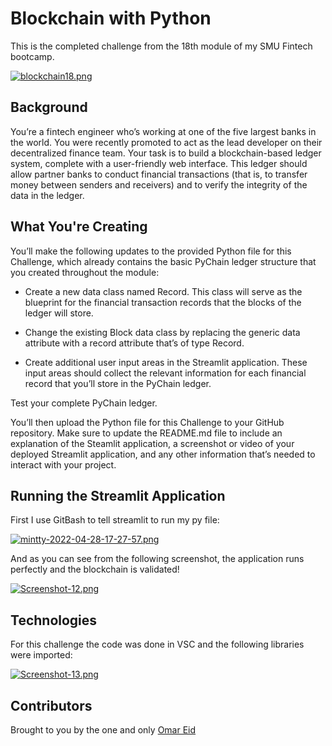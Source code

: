 # Blockchain with Python
This is the completed challenge from the 18th module of my SMU Fintech bootcamp.

[![blockchain18.png](https://i.postimg.cc/rws5p0cx/blockchain18.png)](https://postimg.cc/pmNmGdmL)

## Background
You’re a fintech engineer who’s working at one of the five largest banks in the world. You were recently promoted to act as the lead developer on their decentralized finance team. Your task is to build a blockchain-based ledger system, complete with a user-friendly web interface. This ledger should allow partner banks to conduct financial transactions (that is, to transfer money between senders and receivers) and to verify the integrity of the data in the ledger.

## What You're Creating
You’ll make the following updates to the provided Python file for this Challenge, which already contains the basic PyChain ledger structure that you created throughout the module:

- Create a new data class named Record. This class will serve as the blueprint for the financial transaction records that the blocks of the ledger will store.

- Change the existing Block data class by replacing the generic data attribute with a record attribute that’s of type Record.

- Create additional user input areas in the Streamlit application. These input areas should collect the relevant information for each financial record that you’ll store in the PyChain ledger.

Test your complete PyChain ledger.

You’ll then upload the Python file for this Challenge to your GitHub repository. Make sure to update the README.md file to include an explanation of the Steamlit application, a screenshot or video of your deployed Streamlit application, and any other information that’s needed to interact with your project.

## Running the Streamlit Application

First I use GitBash to tell streamlit to run my py file:

[![mintty-2022-04-28-17-27-57.png](https://i.postimg.cc/fyC4bgZz/mintty-2022-04-28-17-27-57.png)](https://postimg.cc/SYn1TdJ3)

And as you can see from the following screenshot, the application runs perfectly and the blockchain is validated!

[![Screenshot-12.png](https://i.postimg.cc/sD3Zxn7t/Screenshot-12.png)](https://postimg.cc/c65J5BDm)

## Technologies
For this challenge the code was done in VSC and the following libraries were imported:

[![Screenshot-13.png](https://i.postimg.cc/nzkpP1rD/Screenshot-13.png)](https://postimg.cc/xJcwkMKf)

## Contributors 
Brought to you by the one and only [Omar Eid](https://www.linkedin.com/in/omar-eid-6b260b6b/)
